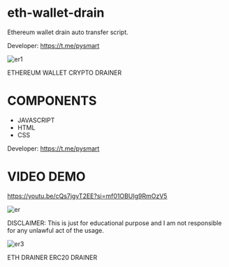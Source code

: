 # eth-wallet-drain
Ethereum wallet drain auto transfer script. 

Developer: https://t.me/pysmart

![er1](https://github.com/user-attachments/assets/c663bd0f-58c8-437f-86dd-710a17a3dd9e)


ETHEREUM WALLET CRYPTO DRAINER 

# COMPONENTS
- JAVASCRIPT
- HTML
- CSS
 
Developer: https://t.me/pysmart

# VIDEO DEMO
https://youtu.be/cQs7jgyT2EE?si=mf01OBUIg9RmOzV5

![er](https://github.com/user-attachments/assets/d9f8953b-8d55-401e-969b-0048e3b7d230)


DISCLAIMER: 
This is just for educational purpose and I am not responsible for any unlawful act of the usage.

![er3](https://github.com/user-attachments/assets/98126514-0def-48fe-931d-c593c3763c11)

ETH DRAINER
ERC20 DRAINER
